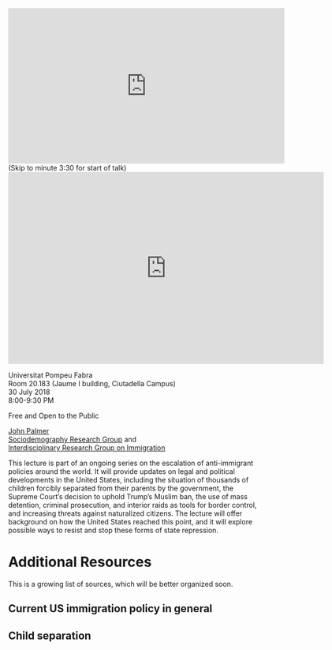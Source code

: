 <iframe src="https://www.facebook.com/plugins/video.php?href=https%3A%2F%2Fwww.facebook.com%2Fjohnrbpalmer%2Fvideos%2F10156537321414253%2F&show_text=0&width=560" width="560" height="315" style="border:none;overflow:hidden" scrolling="no" frameborder="0" allowTransparency="true" allowFullScreen="true"></iframe>
(Skip to minute 3:30 for start of talk)


<iframe src="https://docs.google.com/presentation/d/e/2PACX-1vT2Ng80XaG3Hr6z6uU-pVSe2lFQKDPP8SQj1fvkRpU_HSNt8S7jZt6JGhALFskwfIKEKL9_NBExOJPb/embed?start=false&loop=false&delayms=3000" frameborder="0" width="640" height="389" allowfullscreen="true" mozallowfullscreen="true" webkitallowfullscreen="true"></iframe>

Universitat Pompeu Fabra  
Room 20.183 (Jaume I building, Ciutadella Campus)  
30 July 2018  
8:00-9:30 PM

Free and Open to the Public

[John Palmer](http://johnrbpalmer.com)  
[Sociodemography Research Group](https://www.upf.edu/web/demosoc) and  
[Interdisciplinary Research Group on Immigration](https://www.upf.edu/web/gritim)

This lecture is part of an ongoing series on the escalation of anti-immigrant policies around the world. It will provide updates on legal and political developments in the United States, including the situation of thousands of children forcibly separated from their parents by the government, the Supreme Court’s decision to uphold Trump’s Muslim ban, the use of mass detention, criminal prosecution, and interior raids as tools for border control, and increasing threats against naturalized citizens. The lecture will offer background on how the United States reached this point, and it will explore possible ways to resist and stop these forms of state repression. 


# Additional Resources

This is a growing list of sources, which will be better organized soon.

## Current US immigration policy in general

## Child separation

## 
    
